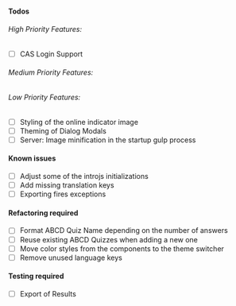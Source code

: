 #### Todos
###### High Priority Features:
- [ ] CAS Login Support

###### Medium Priority Features:

###### Low Priority Features:
- [ ] Styling of the online indicator image
- [ ] Theming of Dialog Modals
- [ ] Server: Image minification in the startup gulp process

#### Known issues
- [ ] Adjust some of the introjs initializations
- [ ] Add missing translation keys
- [ ] Exporting fires exceptions

#### Refactoring required
- [ ] Format ABCD Quiz Name depending on the number of answers
- [ ] Reuse existing ABCD Quizzes when adding a new one
- [ ] Move color styles from the components to the theme switcher
- [ ] Remove unused language keys

#### Testing required
- [ ] Export of Results